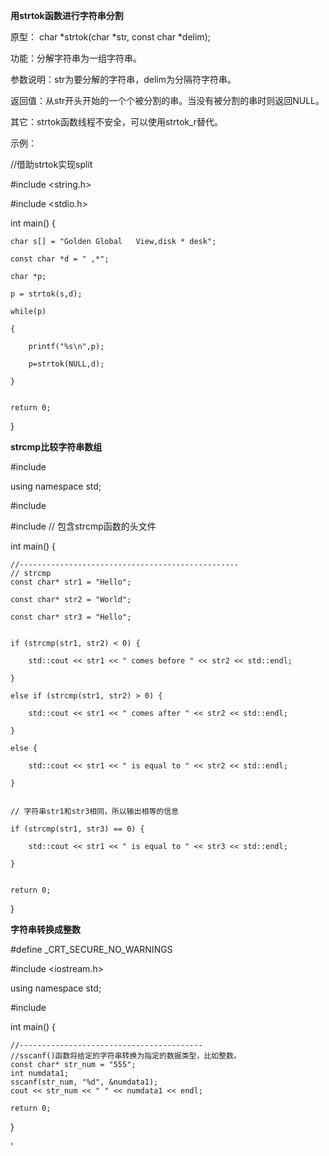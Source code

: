 
**用strtok函数进行字符串分割**

原型： char *strtok(char *str, const char *delim);

功能：分解字符串为一组字符串。

参数说明：str为要分解的字符串，delim为分隔符字符串。

返回值：从str开头开始的一个个被分割的串。当没有被分割的串时则返回NULL。

其它：strtok函数线程不安全，可以使用strtok_r替代。

示例：

//借助strtok实现split

#include <string.h>

#include <stdio.h>
 
int main()
{

    char s[] = "Golden Global   View,disk * desk";
    
    const char *d = " ,*";
    
    char *p;
    
    p = strtok(s,d);
    
    while(p)
    
    {
    
        printf("%s\n",p);
        
        p=strtok(NULL,d);
        
    }
    
 
    return 0;
    
}




**strcmp比较字符串数组**


#include <iostream>

using namespace std;

#include <iostream>

#include <cstring> // 包含strcmp函数的头文件


int main() {

    //-------------------------------------------------
    // strcmp
    const char* str1 = "Hello";
    
    const char* str2 = "World";
    
    const char* str3 = "Hello";
    

    if (strcmp(str1, str2) < 0) {
    
        std::cout << str1 << " comes before " << str2 << std::endl;
        
    }
    
    else if (strcmp(str1, str2) > 0) {
    
        std::cout << str1 << " comes after " << str2 << std::endl;
        
    }
    
    else {
    
        std::cout << str1 << " is equal to " << str2 << std::endl;
        
    }
    

    // 字符串str1和str3相同，所以输出相等的信息
    
    if (strcmp(str1, str3) == 0) {
    
        std::cout << str1 << " is equal to " << str3 << std::endl;
        
    }
    

    return 0;
}





**字符串转换成整数**

#define _CRT_SECURE_NO_WARNINGS

#include <iostream.h>

using namespace std;


#include <iostream>



int main() {



    //-----------------------------------------
    //sscanf()函数将给定的字符串转换为指定的数据类型，比如整数。
    const char* str_num = "555";
    int numdata1;
    sscanf(str_num, "%d", &numdata1);
    cout << str_num << " " << numdata1 << endl;

    return 0;
}











'
